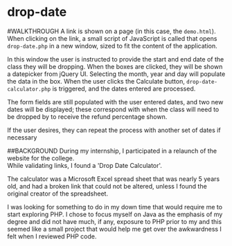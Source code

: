 # drop-date

#WALKTHROUGH
A link is shown on a page (in this case, the `demo.html`).  When clicking on
the link, a small script of JavaScript is called that opens `drop-date.php` in 
a new window, sized to fit the content of the application.

In this window the user is instructed to provide the start and end date of the 
class they will be dropping.  When the boxes are clicked, they will be shown a 
datepicker from jQuery UI.  Selecting the month, year and day will populate the
data in the box.  When the user clicks the Calculate button, `drop-date-calculator.php`
is triggered, and the dates entered are processed.

The form fields are still populated with the user entered dates, and two new dates
will be displayed; these correspond with when the class will need to be dropped by
to receive the refund percentage shown.

If the user desires, they can repeat the process with another set of dates if 
necessary

##BACKGROUND
During my internship, I participated in a relaunch of the website for the college.  
While validating links, I found a 'Drop Date Calculator'.  

The calculator was a Microsoft Excel spread sheet that was nearly 5 years old, 
and had a broken link that could not be altered, unless I found the original 
creator of the spreadsheet.

I was looking for something to do in my down time that would require me to 
start exploring PHP.  I chose to focus myself on Java as the emphasis of my degree
and did not have much, if any, exposure to PHP prior to my and this seemed like 
a small project that would help me get over the awkwardness I felt when I 
reviewed PHP code. 

